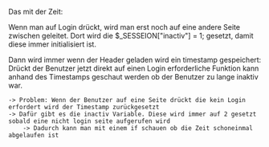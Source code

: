 Das mit der Zeit:

Wenn man auf Login drückt, wird man erst noch auf eine andere Seite zwischen geleitet.
Dort wird die $_SESSEION["inactiv"] = 1; gesetzt, damit diese immer initialisiert ist.

Dann wird immer wenn der Header geladen wird ein timestamp gespeichert: 
    Drückt der Benutzer jetzt direkt auf einen Login erforderliche Funktion kann anhand
    des Timestamps geschaut werden ob der Benutzer zu lange inaktiv war.

    -> Problem: Wenn der Benutzer auf eine Seite drückt die kein Login erfordert wird der Timestamp zurückgesetzt
    -> Dafür gibt es die inactiv Variable. Diese wird immer auf 2 gesetzt sobald eine nicht login seite aufgerufen wird
        -> Dadurch kann man mit einem if schauen ob die Zeit schoneinmal abgelaufen ist
